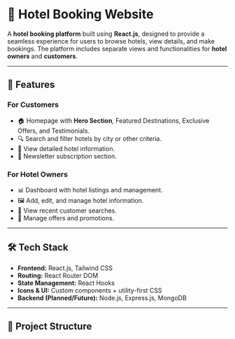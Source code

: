 # 🏨 Hotel Booking Website

A **hotel booking platform** built using **React.js**, designed to provide a seamless experience for users to browse hotels, view details, and make bookings. The platform includes separate views and functionalities for **hotel owners** and **customers**.

---

## 🚀 Features

### **For Customers**
- 🏠 Homepage with **Hero Section**, Featured Destinations, Exclusive Offers, and Testimonials.
- 🔍 Search and filter hotels by city or other criteria.
- 📝 View detailed hotel information.
- 💌 Newsletter subscription section.

### **For Hotel Owners**
- 📊 Dashboard with hotel listings and management.
- 🖼 Add, edit, and manage hotel information.
- 📅 View recent customer searches.
- 🔔 Manage offers and promotions.

---

## 🛠 Tech Stack

- **Frontend:** React.js, Tailwind CSS
- **Routing:** React Router DOM
- **State Management:** React Hooks
- **Icons & UI:** Custom components + utility-first CSS
- **Backend (Planned/Future):** Node.js, Express.js, MongoDB

---

## 📂 Project Structure

